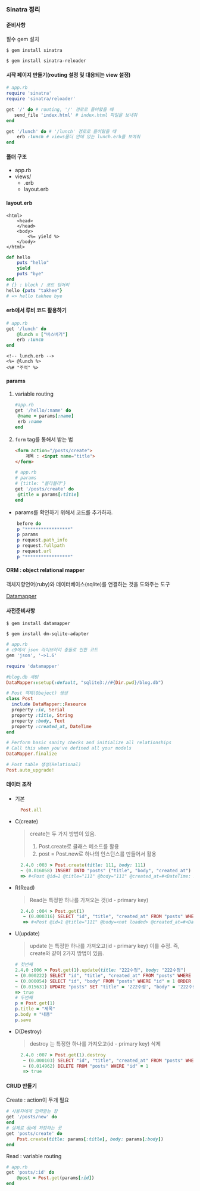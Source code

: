 ### Sinatra 정리

#### 준비사항

필수 gem 설치

`$ gem install sinatra`

`$ gem install sinatra-reloader`

#### 시작 페이지 만들기(routing 설정 및 대응되는 view 설정)

```ruby
# app.rb 
require 'sinatra'
require 'sinatra/reloader'

get '/' do # routing, '/' 경로로 들어왔을 때
   send_file 'index.html' # index.html 파일을 보내줘
end

get '/lunch' do # '/lunch' 경로로 들어왔을 때
    erb :lunch # views폴더 안에 있는 lunch.erb를 보여줘
end
```



#### 폴더 구조 

* app.rb
* views/
  * .erb
  * layout.erb

#### layout.erb

```erb
<html>
    <head>
    </head>
    <body>
        <%= yield %>
    </body>
</html>
```

```ruby
def hello
    puts "hello"
    yield
    puts "bye"
end
# {} : block / 코드 덩어리
hello {puts "takhee"}
# => hello takhee bye
```



#### erb에서 루비 코드 활용하기

```ruby
# app.rb
get '/lunch' do
    @lunch = ["바스버거"]
    erb :lunch
end
```

```erb
<!-- lunch.erb -->
<%= @lunch %>
<%# "주석" %>

```

#### params 

1. variable routing

   ```ruby
   #app.rb
   get '/hello/:name' do
   	@name = params[:name]
   	erb :name
   end
   ```

   

2. `form` tag를 통해서 받는 법

   ```html
   <form action="/posts/create">
       제목 : <input name="title">
   </form>
   ```

   ```ruby
   # app.rb
   # params
   # {title: "블라블라"}
   get '/posts/create' do
   	@title = params[:title]
   end
   ```

* params를 확인하기 위해서 코드를 추가하자.

```ruby
    before do
    p "*****************"
    p params
    p request.path_info
    p request.fullpath
    p request.url
    p "*****************"
```


#### ORM : object relational mapper

객체지향언어(ruby)와 데이터베이스(sqlite)를 연결하는 것을 도와주는 도구

[Datamapper]('http://recipes.sinatrarb.com/p/models/data_mapper')

#### 사전준비사항

`$ gem install datamapper`

`$ gem install dm-sqlite-adapter`

```ruby
# app.rb
# c9에서 json 라이브러리 충돌로 인한 코드
gem 'json', '~>1.6'

require 'datamapper'

#blog.db 세팅
DataMapper::setup(:default, "sqlite3://#{Dir.pwd}/blog.db")

# Post 객체(Obeject) 생성
class Post
  include DataMapper::Resource
  property :id, Serial
  property :title, String
  property :body, Text
  property :created_at, DateTime
end

# Perform basic sanity checks and initialize all relationships
# Call this when you've defined all your models
DataMapper.finalize

# Post table 생성(Relational)
Post.auto_upgrade!
```

#### 데이터 조작

* 기본

  ```ruby
    Post.all
  ```

* C(create)
  > create는 두 가지 방법이 있음.
  > 1) Post.create로 클래스 메소드를 활용
  > 2) post = Post.new로 하나의 인스턴스를 만들어서 활용

  ```ruby
    2.4.0 :003 > Post.create(title: 111, body: 111)
    ~ (0.016058) INSERT INTO "posts" ("title", "body", "created_at") VALUES ('111', '111', '2018-06-11T07:05:41+00:00')
    => #<Post @id=1 @title="111" @body="111" @created_at=#<DateTime: 2018-06-11T07:05:41+00:00 ((2458281j,25541s,146636304n),+0s,2299161j)>> 
  ```

* R(Read)
  > Read는 특정한 하나를 가져오는 것(id - primary key)

  ```ruby
    2.4.0 :004 > Post.get(1)
     ~ (0.000316) SELECT "id", "title", "created_at" FROM "posts" WHERE "id" = 1 LIMIT 1
     => #<Post @id=1 @title="111" @body=<not loaded> @created_at=#<DateTime: 2018-06-11T07:05:41+00:00 ((2458281j,25541s,0n),+0s,2299161j)>> 
  ```

* U(update)
  > update 는 특정한 하나를 가져오고(id - primary key)
  > 이를 수정. 즉, create와 같이 2가지 방법이 있음.

  ```ruby
  # 첫번째
  2.4.0 :006 > Post.get(1).update(title: "222수정", body: "222수정")                               
  ~ (0.000222) SELECT "id", "title", "created_at" FROM "posts" WHERE "id" = 1 LIMIT 1
  ~ (0.000054) SELECT "id", "body" FROM "posts" WHERE "id" = 1 ORDER BY "id"
  ~ (0.015631) UPDATE "posts" SET "title" = '222수정', "body" = '222수정' WHERE "id" = 1
  => true 
  # 두번째
  p = Post.get(1)
  p.title = "제목"
  p.body = "내용"
  p.save
  ```

* D(Destroy)
  > destroy 는 특정한 하나를 가져오고(id - primary key) 삭제

  ```ruby
    2.4.0 :007 > Post.get(1).destroy
     ~ (0.000103) SELECT "id", "title", "created_at" FROM "posts" WHERE "id" = 1 LIMIT 1
     ~ (0.014962) DELETE FROM "posts" WHERE "id" = 1
     => true 
  ```



#### CRUD 만들기

Create : action이 두개 필요

```ruby
# 사용자에게 입력받는 창
get '/posts/new' do
end
# 실제로 db에 저장하는 곳
get 'posts/create' do
    Post.create(title: params[:title], body: params[:body])
end
```

Read : variable routing

```ruby
# app.rb 
get 'posts/:id' do
	@post = Post.get(params[:id])
end
```

